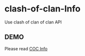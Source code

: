 # clash-of-clan-Info
Use clash of clan of clan API 

## DEMO

Please read [COC Info](http://pauchat.000webhostapp.com/coc/cost2.php) 

